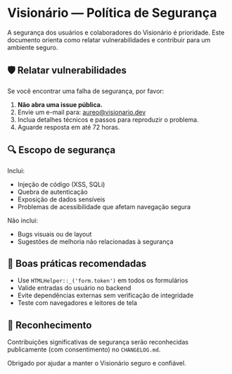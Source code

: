 # Visionário — Política de Segurança

A segurança dos usuários e colaboradores do Visionário é prioridade. Este documento orienta como relatar vulnerabilidades e contribuir para um ambiente seguro.

## 🛡️ Relatar vulnerabilidades

Se você encontrar uma falha de segurança, por favor:

1. **Não abra uma issue pública.**
2. Envie um e-mail para: aureo@visionario.dev
3. Inclua detalhes técnicos e passos para reproduzir o problema.
4. Aguarde resposta em até 72 horas.

## 🔍 Escopo de segurança

Inclui:
- Injeção de código (XSS, SQLi)
- Quebra de autenticação
- Exposição de dados sensíveis
- Problemas de acessibilidade que afetam navegação segura

Não inclui:
- Bugs visuais ou de layout
- Sugestões de melhoria não relacionadas à segurança

## 🧪 Boas práticas recomendadas

- Use `HTMLHelper::_('form.token')` em todos os formulários
- Valide entradas do usuário no backend
- Evite dependências externas sem verificação de integridade
- Teste com navegadores e leitores de tela

## 🤝 Reconhecimento

Contribuições significativas de segurança serão reconhecidas publicamente (com consentimento) no `CHANGELOG.md`.

Obrigado por ajudar a manter o Visionário seguro e confiável.
